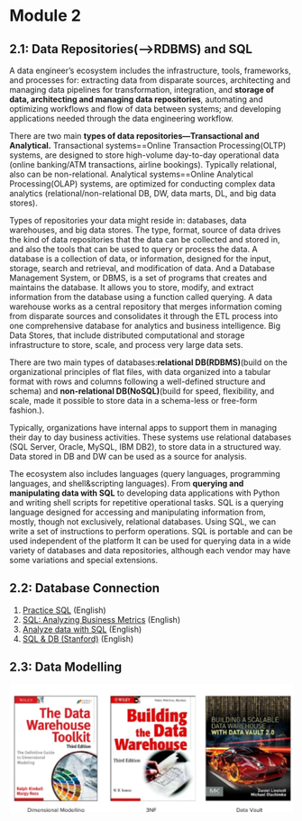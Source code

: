 # Module 2

## 2.1: Data Repositories(-->RDBMS) and SQL

A data engineer’s ecosystem includes the infrastructure, tools, frameworks, and processes for: extracting data from disparate sources, architecting and managing data pipelines for transformation, integration, and **storage of data, architecting and managing data repositories**, automating and optimizing workflows and flow of data between systems; and developing applications needed through the data engineering workflow. 

There are two main **types of data repositories—Transactional and Analytical.** 
Transactional systems==Online Transaction Processing(OLTP) systems, are designed to store high-volume day-to-day operational data (online banking/ATM transactions, airline bookings). Typically relational, also can be non-relational. 
Analytical systems==Online Analytical Processing(OLAP) systems, are optimized for conducting complex data analytics (relational/non-relational DB, DW, data marts, DL, and big data stores).

Types of repositories your data might reside in: databases, data warehouses, and big data stores. 
The type, format, source of data drives the kind of data repositories that the data can be collected and stored in, and also the tools that can be used to query or process the data. 
A database is a collection of data, or information, designed for the input, storage, search and retrieval, and modification of data. And a Database Management System, or DBMS, is a set of programs that creates and maintains the database. It allows you to store, modify, and extract information from the database using a function called querying. 
A data warehouse works as a central repository that merges information coming from disparate sources and consolidates it through the ETL process into one comprehensive database for analytics and business intelligence.
Big Data Stores, that include distributed computational and storage infrastructure to store, scale, and process very large data sets.

There are two main types of databases:**relational DB(RDBMS)**(build on the organizational principles of flat files, with data organized into a tabular format with rows and columns following a well-defined structure and schema) and **non-relational DB(NoSQL)**(build for speed, flexibility, and scale, made it possible to store data in a schema-less or free-form fashion.).

Typically, organizations have internal apps to support them in managing their day to day business activities. These systems use relational databases (SQL Server, Oracle, MySQL, IBM DB2), to store data in a structured way. Data stored in DB and DW can be used as a source for analysis.

The ecosystem also includes languages (query languages, programming languages, and shell&scripting languages). From **querying and manipulating data with SQL** to developing data applications with Python and writing shell scripts for repetitive operational tasks. 
SQL is a querying language designed for accessing and manipulating information from, mostly, though not exclusively, relational databases. Using SQL, we can write a set of instructions to perform operations.
SQL is portable and can be used independent of the platform It can be used for querying data in a wide variety of databases and data repositories, although each vendor may have some variations and special extensions.

## 2.2: Database Connection 

1. [Practice SQL](https://towardsdatascience.com/sqlzoo-the-best-way-to-practice-sql-66b7ccb1f17a) (English)
2. [SQL: Analyzing Business Metrics](https://www.codecademy.com/learn/sql-analyzing-business-metrics) (English)
3. [Analyze data with SQL](https://www.codecademy.com/learn/paths/analyze-data-with-sql) (English)
4. [SQL & DB (Stanford)](https://www.edx.org/course/databases-5-sql) (English)

## 2.3: Data Modelling

![Data Modelling Books](https://github.com/KTurau/DataLearn/blob/main/Module02/Data%20Modelling%20Books.png)



